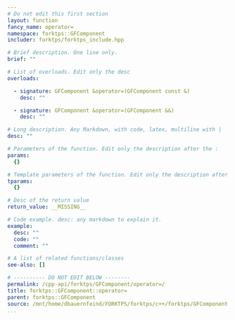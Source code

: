 ```yaml
---
# Do not edit this first section
layout: function
fancy_name: operator=
namespace: forktps::GFComponent
includer: forktps/forktps_include.hpp

# Brief description. One line only.
brief: ""

# List of overloads. Edit only the desc
overloads:

  - signature: GFComponent &operator=(GFComponent const &)
    desc: ""

  - signature: GFComponent &operator=(GFComponent &&)
    desc: ""

# Long description. Any Markdown, with code, latex, multiline with |
desc: ""

# Parameters of the function. Edit only the description after the :
params:
  {}

# Template parameters of the function. Edit only the description after the :
tparams:
  {}

# Desc of the return value
return_value: __MISSING__

# Code example. desc: any markdown to explain it.
example:
  desc: ""
  code: ""
  comment: ""

# A list of related functions/classes
see-also: []

# ---------- DO NOT EDIT BELOW --------
permalink: /cpp-api/forktps/GFComponent/operator=/
title: forktps::GFComponent::operator=
parent: forktps::GFComponent
source: /mnt/home/dbauernfeind/FORKTPS/forktps/c++/forktps/GFComponent.hpp
...
```


